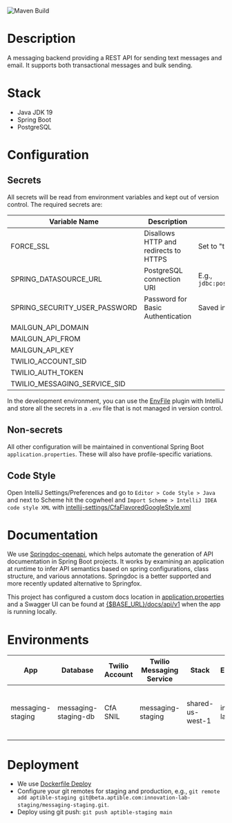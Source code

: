 ![Maven Build](https://github.com/codeforamerica/messaging/actions/workflows/build.yml/badge.svg)

# Description
A messaging backend providing a REST API for sending text messages and email.
It supports both transactional messages and bulk sending.

# Stack
- Java JDK 19
- Spring Boot
- PostgreSQL

# Configuration
## Secrets
All secrets will be read from environment variables and kept out of version control. The required secrets are:

| Variable Name                 | Description                           | Notes                                              |
|-------------------------------|---------------------------------------|----------------------------------------------------|
| FORCE_SSL                     | Disallows HTTP and redirects to HTTPS | Set to "true"                                      |
| SPRING_DATASOURCE_URL         | PostgreSQL connection URI             | E.g., `jdbc:postgresql://localhost:5432/messaging` |
| SPRING_SECURITY_USER_PASSWORD | Password for Basic Authentication     | Saved in a shared folder in LastPass               |
| MAILGUN_API_DOMAIN            |
| MAILGUN_API_FROM              |                                       |
| MAILGUN_API_KEY               |                                       |
| TWILIO_ACCOUNT_SID            |                                       |                                                    |
| TWILIO_AUTH_TOKEN             |                                       |                                                    |
| TWILIO_MESSAGING_SERVICE_SID  |                                       |                                                    |

In the development environment, you can use the [EnvFile](https://plugins.jetbrains.com/plugin/7861-envfile) plugin with
IntelliJ and store all the secrets in a `.env` file that is not managed in version control.

## Non-secrets

All other configuration will be maintained in conventional Spring Boot `application.properties`.
These will also have profile-specific variations.

## Code Style

Open IntelliJ Settings/Preferences and go to `Editor > Code Style > Java` and next to Scheme hit the
cogwheel and `Import Scheme > IntelliJ IDEA code style XML` with
[intellij-settings/CfaFlavoredGoogleStyle.xml](intellij-settings/CfaFlavoredGoogleStyle.xml)

# Documentation

We use [Springdoc-openapi](https://springdoc.org/v2), which helps automate the generation of API
documentation in Spring Boot projects. It works by examining an application at runtime to infer API
semantics based on spring configurations, class structure, and various annotations. Springdoc is a
better supported and more recently updated alternative to Springfox.

This project has configured a custom docs location in
[application.properties](src/main/resources/application.properties) and a Swagger UI can be found at
[{$BASE_URL}/docs/api/v1](BASE_URL/docs/api/v1) when the app is running locally.

# Environments

| App               | Database             | Twilio Account | Twilio Messaging Service | Stack            | Environment            | Security                                                             |
|-------------------|----------------------|----------------|--------------------------|------------------|------------------------|----------------------------------------------------------------------| 
| messaging-staging | messaging-staging-db | CfA SNIL       | messaging-staging        | shared-us-west-1 | innovation-lab-staging | Use Basic Authentication with user="user" and password from LastPass |

# Deployment
- We use [Dockerfile Deploy](https://deploy-docs.aptible.com/docs/dockerfile-deploy)
- Configure your git remotes for staging and production, e.g., `git remote add aptible-staging git@beta.aptible.com:innovation-lab-staging/messaging-staging.git`.
- Deploy using git push: `git push aptible-staging main`
